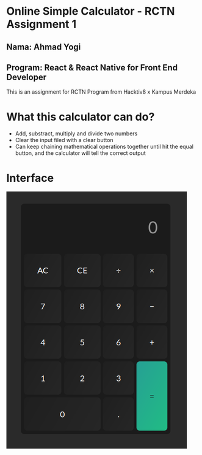 # Online Simple Calculator - RCTN Assignment 1

## Nama: Ahmad Yogi
## Program: React & React Native for Front End Developer

This is an assignment for RCTN Program from Hacktiv8 x Kampus Merdeka

# What this calculator can do?
- Add, substract, multiply and divide two numbers
- Clear the input filed with a clear button
- Can keep chaining mathematical operations together until hit the equal button, and the calculator will tell the correct output

# Interface
![Interface](images/interface.png)
